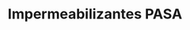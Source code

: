 ---
title: "Impermeabilizantes PASA"
url: /villa-de-alvarez/impermeabilizantes-pasa/
shop: general
---